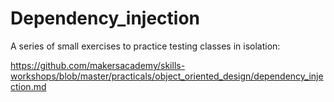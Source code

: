 # Dependency_injection

A series of small exercises to practice testing classes in isolation:

https://github.com/makersacademy/skills-workshops/blob/master/practicals/object_oriented_design/dependency_injection.md
